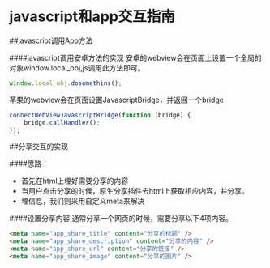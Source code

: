 # javascript和app交互指南


##javascript调用App方法

####javascript调用安卓方法的实现
安卓的webview会在页面上设置一个全局的对象window.local_obj,js调用此方法即可。
```js
window.local_obj.dosomethins();
```
苹果的webview会在页面设置JavascriptBridge，并返回一个bridge
```js
connectWebViewJavascriptBridge(function (bridge) {
    bridge.callHandler();
});
```

##分享交互的实现

####思路：
- 首先在html上埋好需要分享的内容
- 当用户点击分享的时候，原生分享插件去html上获取相应内容，并分享。
- 埋信息，我们则采用自定义meta来解决

####设置分享内容
通常分享一个网页的时候，需要分享以下4项内容。
```html
<meta name="app_share_title" content="分享的标题" />
<meta name="app_share_description" content="分享的内容" />
<meta name="app_share_url" content="分享的链接" />
<meta name="app_share_image" content="分享的图片" />
```
